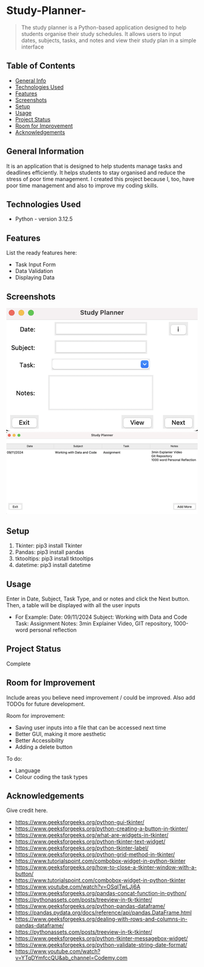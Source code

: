 # Study-Planner-
> The study planner is a Python-based application designed to help students organise their study schedules. It allows users to input dates, subjects, tasks, and notes and view their study plan in a simple interface

## Table of Contents
* [General Info](#general-information)
* [Technologies Used](#technologies-used)
* [Features](#features)
* [Screenshots](#screenshots)
* [Setup](#setup)
* [Usage](#usage)
* [Project Status](#project-status)
* [Room for Improvement](#room-for-improvement)
* [Acknowledgements](#acknowledgements)


## General Information

It is an application that is designed to help students manage tasks and deadlines efficiently. It helps students to stay organised and reduce the stress of poor time management. I created this project because I, too, have poor time management and also to improve my coding skills. 



## Technologies Used
- Python - version 3.12.5



## Features
List the ready features here:
- Task Input Form
- Data Validation
- Displaying Data


## Screenshots

![Task Input Form](img/screenshot.png)
![Displaying Data](img/screenshots.png)




## Setup
1. Tkinter: pip3 install Tkinter
2. Pandas: pip3 install pandas
3. tktooltips: pip3 install tktooltips
4. datetime: pip3 install datetime 


## Usage
Enter in Date, Subject, Task Type, and or notes and click the Next button. Then, a table will be displayed with all the user inputs

- For Example:
Date: 09/11/2024
Subject: Working with Data and Code
Task: Assignment
Notes: 3min Explainer Video, GIT repository, 1000-word personal reflection  


## Project Status
Complete


## Room for Improvement
Include areas you believe need improvement / could be improved. Also add TODOs for future development.

Room for improvement:
- Saving user inputs into a file that can be accessed next time
- Better GUI, making it more aesthetic
- Better Accessibility
- Adding a delete button

To do:
- Language
- Colour coding the task types


## Acknowledgements
Give credit here.
- https://www.geeksforgeeks.org/python-gui-tkinter/
- https://www.geeksforgeeks.org/python-creating-a-button-in-tkinter/
- https://www.geeksforgeeks.org/what-are-widgets-in-tkinter/
- https://www.geeksforgeeks.org/python-tkinter-text-widget/
- https://www.geeksforgeeks.org/python-tkinter-label/
- https://www.geeksforgeeks.org/python-grid-method-in-tkinter/
- https://www.tutorialspoint.com/combobox-widget-in-python-tkinter
- https://www.geeksforgeeks.org/how-to-close-a-tkinter-window-with-a-button/
- https://www.tutorialspoint.com/combobox-widget-﻿in-﻿python-tkinter
- https://www.youtube.com/watch?v=OSqlTwLJj6A
- https://www.geeksforgeeks.org/pandas-concat-function-in-python/
- https://pythonassets.com/posts/treeview-in-tk-tkinter/
- https://www.geeksforgeeks.org/python-pandas-dataframe/
- https://pandas.pydata.org/docs/reference/api/pandas.DataFrame.html
- https://www.geeksforgeeks.org/dealing-with-rows-and-columns-in-pandas-dataframe/
- https://pythonassets.com/posts/treeview-in-tk-tkinter/
- https://www.geeksforgeeks.org/python-tkinter-messagebox-widget/
- https://www.geeksforgeeks.org/python-validate-string-date-format/
- https://www.youtube.com/watch?v=YTqDYmfccQU&ab_channel=Codemy.com





